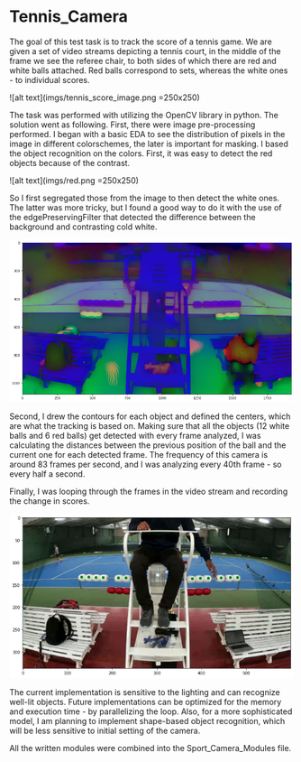 # Tennis_Camera

The goal of this test task is to track the score of a tennis game. We are given a set of video streams depicting a tennis court, in the middle of the frame we see the referee chair, to both sides of which there are red and white balls attached. Red balls correspond to sets, whereas the white ones - to individual scores. 

![alt text](imgs/tennis_score_image.png =250x250)

The task was performed with utilizing the OpenCV library in python. 
The solution went as following. 
First, there were image pre-processing performed. I began with a basic EDA to see the distribution of pixels in the image in different colorschemes, the later is important for masking. I based the object recognition on the colors. First, it was easy to detect the red objects because of the contrast. 

![alt text](imgs/red.png =250x250)

So I first segregated those from the image to then detect the white ones. The latter was more tricky, but I found a good way to do it with the use of the edgePreservingFilter that detected the difference between the background and contrasting cold white. 

![alt text](imgs/white.png)

Second, I drew the contours for each object and defined the centers, which are what the tracking is based on. Making sure that all the objects (12 white balls and 6 red balls) get detected with every frame analyzed, I was calculating the distances between the previous position of the ball and the current one for each detected frame. The frequency of this camera is around 83 frames per second, and I was analyzing every 40th frame - so every half a second. 

Finally, I was looping through the frames in the video stream and recording the change in scores. 

![alt text](imgs/tennis_score_image_2.png)

The current implementation is sensitive to the lighting and can recognize well-lit objects. Future implementations can be optimized for the memory and execution time - by parallelizing the loop. Also, for a more sophisticated model, I am planning to implement shape-based object recognition, which will be less sensitive to initial setting of the camera. 

All the written modules were combined into the Sport_Camera_Modules file.
